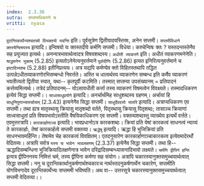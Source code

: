```yaml
---
index:  2.3.36
sutra:  सप्तम्यधिकरणे च
vritti:  nyasa
---
```


`दूरान्तिकार्थेभ्यश्चतस्रो विभक्तयो भवन्ति` इति। पूर्वसूत्रेण द्वितीयादयस्तिस्रः, अनेन सप्तमी।
`सप्तमीविधाने क्तस्येन्विषयस्य` इत्यादि। इन्विषयो यः क्तस्तदीये कर्मणि सप्तमी। विधेया। कश्चेन्विषः क्तः ? यस्तदन्तस्तेनैव सह प्रयुज्यत इत्यर्थः। अनन्यत्रभावार्थत्वादत्र विषयशब्दस्य। `अधीती व्याकरणे` इति। अधीतं व्याकरणमनेनेति। `श्राद्धमनेन भुक्तम्` (5.2.85) इत्यतोऽनेनेत्यनुवर्त्तमाने `पूर्वादीनिः` (5.2.86) इत्यत इनिरित्यनुवर्त्तमाने च `इष्टादिभ्यश्च` (5.2.88) इतीनिप्रत्ययः। अत्र यद्यपि कर्मण्येव क्तो विहितस्तथापि तद्धित उत्पन्नेऽधीतव्याकरणोरभिसम्बन्धो निवर्त्तते। अस्ति च धात्वर्थस्य व्याकरणेन सम्बन्ध इति कर्मैव व्याकरणं भवतीत्यतो द्वितीया स्यात्, यथा-- कृतपूर्वी कटमिति। तस्मात् सप्तम्या उपसंख्यानम् = प्रतिपादनं कर्त्तव्यमित्यर्थः। तत्रेदं प्रतिपादनम्-- योऽसावधीती कर्त्ता तस्य व्याकरणं विषमत्वेन विवक्ष्यते। तस्मादधिकरण इत्येवं सिद्धा सप्तमी।।
`साध्वसाधुप्रयोगे` इत्यादि। अनर्चार्थमिह साधुशब्दस्य ग्रहणम्। अर्चायां हि `साधुनिपुणाभ्यामर्चायाम्` (2.3.43) इत्यनेनैव सिद्धा सप्तमी। `साधुर्देवदत्तो मातरि` इत्यादि। अत्राप्यधिकरण एव सप्तमी। तथा ह्यत्र मातृस्थासु क्रियासु मातृशब्दो वर्तते, पितृस्थासु क्रियासु पितृशब्दः; तासाञ्च क्रियाणां साध्वसाधुतां प्रति विषयभावोऽस्तीति वैषयिकाधिकरण एव सप्तमी। वक्तव्यशब्दस्तु व्याख्येय इत्यर्थे वर्त्तते। एवमुत्तरत्रापि।
`कारकार्हाणाञ्च` इत्यादि। भावप्रधानोऽत्र कारकशब्दः। क्रियां प्रति येषां कारकत्वं साधनत्वं न्याय्यं ते कारकार्हाः, तेषां कारकार्हत्वे सप्तमी वक्तव्या। `ऋद्धेषु` इत्यादि। ऋद्धा हि भुजिक्रियां प्रति साधनभावमर्हिन्ति। तेषामेव चेह कारकत्वं विवक्षितम्। एतदनुसारेण कारकार्हाणाञ्चाकारकत्व इत्येवमादेरर्थो वेदितव्यः। अत्रापि सर्वत्र `यस्य च भावेन भावलक्षणम्` (2.3.37) इत्येनैव सिद्धा सप्तमी। तथा हि-- ऋद्धादिसम्बन्धिना भुजिक्रियादिलक्षणेनात्र भावेन दरिद्रादिसम्बन्ध्यासनादिभावो लक्ष्यते।
`चर्मणि द्वीपिनं हन्ति` इत्यत्र द्वीपिननस्य निमित्तं चर्म, तस्य द्वीपिना कर्मणा सह संयोगः। अत्रापि चकारस्यानुक्तसमुच्चयार्थत्वात् सिद्धा सप्तमी। ननु च दूरान्तिकार्थानुकर्षणार्थश्चकारःच नार्थस्तदनुकर्षणार्थेन चकारेण, सप्तमीति योगविभगादेव दूरान्तिकार्थेभ्यः सप्तममी भविष्यति। अथ वा-- उत्तरसूत्रे चकारस्यानुक्तसमुच्चयार्थत्वात् सप्तमी वेदितव्या।।

